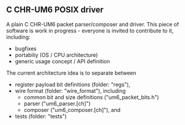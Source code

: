 C CHR-UM6 POSIX driver
----------------------

A plain C CHR-UM6 packet parser/composer and driver.
This piece of software is work in progress - everyone is invited
to contribute to it, including:
* bugfixes
* portabiliy (OS / CPU architecture)
* generic usage concept / API definition

The current architecture idea is to separate between
* register payload bit definitions (folder: "regs"),
* wire format (folder: "wire\_format"), including
   * common bit and size definitions ("um6\_packet\_bits.h")
   * parser ("um6\_parser.[ch]")
   * composer ("um6\_composer.[ch]"), and 
* tests (folder: "tests")

